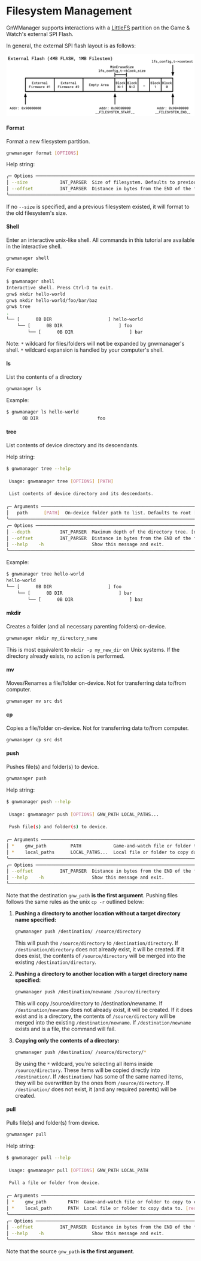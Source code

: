 # Filesystem Management
GnWManager supports interactions with a [LittleFS](https://github.com/littlefs-project/littlefs) partition on the Game & Watch's external SPI Flash.

In general, the external SPI flash layout is as follows:

<center>
    <img src="../assets/tutorials/filesystem/address-space-overview.png">
</center>

#### Format
Format a new filesystem partition.

```bash
gnwmanager format [OPTIONS]
```

Help string:
```bash
╭─ Options ─────────────────────────────────────────────────────────────────────────────────────────────────────────╮
│ --size            INT_PARSER  Size of filesystem. Defaults to previous filesystem size.                           │
│ --offset          INT_PARSER  Distance in bytes from the END of the filesystem, to the END of flash. [default: 0] │
╰───────────────────────────────────────────────────────────────────────────────────────────────────────────────────╯
```

If no `--size` is specified, and a previous filesystem existed, it will format to the old filesystem's size.

#### Shell
Enter an interactive unix-like shell. All commands in this tutorial are available in the interactive shell.

```bash
gnwmanager shell
```

For example:

```bash
$ gnwmanager shell
Interactive shell. Press Ctrl-D to exit.
gnw$ mkdir hello-world
gnw$ mkdir hello-world/foo/bar/baz
gnw$ tree
.
└── [      0B DIR                     ] hello-world
    └── [      0B DIR                     ] foo
        └── [      0B DIR                     ] bar
```

Note: `*` wildcard for files/folders will **not** be expanded by gnwmanager's shell.
`*` wildcard expansion is handled by your computer's shell.

#### ls
List the contents of a directory

```bash
gnwmanager ls
```

Example:

```bash
$ gnwmanager ls hello-world
      0B DIR                      foo
```

#### tree
List contents of device directory and its descendants.

Help string:
```bash
$ gnwmanager tree --help

 Usage: gnwmanager tree [OPTIONS] [PATH]

 List contents of device directory and its descendants.

╭─ Arguments ───────────────────────────────────────────────────────────────────────────────────────────────────────╮
│   path      [PATH]  On-device folder path to list. Defaults to root [default: .]                                  │
╰───────────────────────────────────────────────────────────────────────────────────────────────────────────────────╯
╭─ Options ─────────────────────────────────────────────────────────────────────────────────────────────────────────╮
│ --depth           INT_PARSER  Maximum depth of the directory tree. [default: 2]                                   │
│ --offset          INT_PARSER  Distance in bytes from the END of the filesystem, to the END of flash. [default: 0] │
│ --help    -h                  Show this message and exit.                                                         │
╰───────────────────────────────────────────────────────────────────────────────────────────────────────────────────╯
```

Example:
```bash
$ gnwmanager tree hello-world
hello-world
└── [      0B DIR                     ] foo
    └── [      0B DIR                     ] bar
        └── [      0B DIR                     ] baz
```

#### mkdir
Creates a folder (and all necessary parenting folders) on-device.
```bash
gnwmanager mkdir my_directory_name
```

This is most equivalent to `mkdir -p my_new_dir` on Unix systems.
If the directory already exists, no action is performed.

#### mv
Moves/Renames a file/folder on-device. Not for transferring data to/from computer.
```bash
gnwmanager mv src dst
```

#### cp
Copies a file/folder on-device. Not for transferring data to/from computer.
```bash
gnwmanager cp src dst
```

#### push
Pushes file(s) and folder(s) to device.
```bash
gnwmanager push
```

Help string:
```bash
$ gnwmanager push --help

 Usage: gnwmanager push [OPTIONS] GNW_PATH LOCAL_PATHS...

 Push file(s) and folder(s) to device.

╭─ Arguments ───────────────────────────────────────────────────────────────────────────────────────────────────────╮
│ *    gnw_path         PATH            Game-and-watch file or folder to write to. [required]                       │
│ *    local_paths      LOCAL_PATHS...  Local file or folder to copy data from. [required]                          │
╰───────────────────────────────────────────────────────────────────────────────────────────────────────────────────╯
╭─ Options ─────────────────────────────────────────────────────────────────────────────────────────────────────────╮
│ --offset          INT_PARSER  Distance in bytes from the END of the filesystem, to the END of flash. [default: 0] │
│ --help    -h                  Show this message and exit.                                                         │
╰───────────────────────────────────────────────────────────────────────────────────────────────────────────────────╯
```

Note that the destination `gnw_path` **is the first argument**.
Pushing files follows the same rules as the unix `cp -r` outlined below:

1. **Pushing a directory to another location without a target directory name specified:**
   ```bash
   gnwmanager push /destination/ /source/directory
   ```
   This will push the `/source/directory` to `/destination/directory`.
   If `/destination/directory` does not already exist, it will be created.
   If it does exist, the contents of `/source/directory` will be merged into the existing `/destination/directory`.

2. **Pushing a directory to another location with a target directory name specified:**
   ```bash
   gnwmanager push /destination/newname /source/directory
   ```
   This will copy /source/directory to /destination/newname.
   If `/destination/newname` does not already exist, it will be created.
   If it does exist and is a directory, the contents of `/source/directory` will be merged into the existing `/destination/newname`.
   If `/destination/newname` exists and is a file, the command will fail.

3. **Copying only the contents of a directory:**
   ```bash
   gnwmanager push /destination/ /source/directory/*
   ```
   By using the `*` wildcard, you're selecting all items inside `/source/directory`.
   These items will be copied directly into `/destination/`.
   If `/destination/` has some of the same named items, they will be overwritten by the ones from `/source/directory`.
   If `/destination/` does not exist, it (and any required parents) will be created.


#### pull
Pulls file(s) and folder(s) from device.

```bash
gnwmanager pull
```

Help string:

```bash
$ gnwmanager pull --help

 Usage: gnwmanager pull [OPTIONS] GNW_PATH LOCAL_PATH

 Pull a file or folder from device.

╭─ Arguments ──────────────────────────────────────────────────────────────────────────────────────────────────────╮
│ *    gnw_path        PATH  Game-and-watch file or folder to copy to computer. [required]                         │
│ *    local_path      PATH  Local file or folder to copy data to. [required]                                      │
╰──────────────────────────────────────────────────────────────────────────────────────────────────────────────────╯
╭─ Options ────────────────────────────────────────────────────────────────────────────────────────────────────────╮
│ --offset          INT_PARSER  Distance in bytes from the END of the filesystem, to the END of flash. [default: 0]│
│ --help    -h                  Show this message and exit.                                                        │
╰──────────────────────────────────────────────────────────────────────────────────────────────────────────────────╯
```

Note that the source `gnw_path` **is the first argument**.
